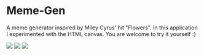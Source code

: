 # Meme-Gen

A meme generator inspired by Miley Cyrus' hit "Flowers".
In this application I experimented with the HTML canvas. 
You are welcome to try it yourself :)

<img src="https://user-images.githubusercontent.com/123458577/233373558-ecc45f04-4b09-44bf-b52e-eb7945ee9b75.png"/>
<img src="https://user-images.githubusercontent.com/123458577/233373775-55c4a5d6-9140-4f05-860e-a6c35a4beb19.png"/>
<img src="https://user-images.githubusercontent.com/123458577/233374247-c02ab4b9-d42b-44c9-b8e5-1d3c49b39bb2.png"/>

